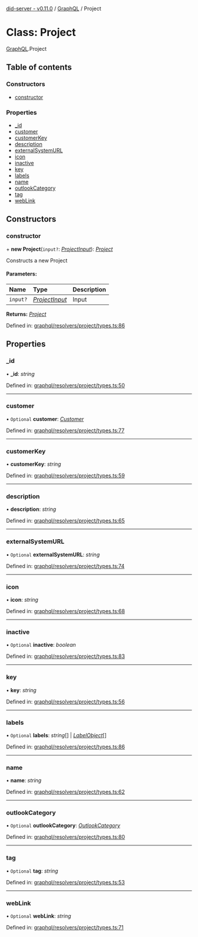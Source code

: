 [did-server - v0.11.0](../README.md) / [GraphQL](../modules/graphql.md) / Project

# Class: Project

[GraphQL](../modules/graphql.md).Project

## Table of contents

### Constructors

- [constructor](graphql.project.md#constructor)

### Properties

- [\_id](graphql.project.md#_id)
- [customer](graphql.project.md#customer)
- [customerKey](graphql.project.md#customerkey)
- [description](graphql.project.md#description)
- [externalSystemURL](graphql.project.md#externalsystemurl)
- [icon](graphql.project.md#icon)
- [inactive](graphql.project.md#inactive)
- [key](graphql.project.md#key)
- [labels](graphql.project.md#labels)
- [name](graphql.project.md#name)
- [outlookCategory](graphql.project.md#outlookcategory)
- [tag](graphql.project.md#tag)
- [webLink](graphql.project.md#weblink)

## Constructors

### constructor

\+ **new Project**(`input?`: [*ProjectInput*](graphql.projectinput.md)): [*Project*](graphql.project.md)

Constructs a new Project

#### Parameters:

Name | Type | Description |
:------ | :------ | :------ |
`input?` | [*ProjectInput*](graphql.projectinput.md) | Input    |

**Returns:** [*Project*](graphql.project.md)

Defined in: [graphql/resolvers/project/types.ts:86](https://github.com/Puzzlepart/did/blob/dev/server/graphql/resolvers/project/types.ts#L86)

## Properties

### \_id

• **\_id**: *string*

Defined in: [graphql/resolvers/project/types.ts:50](https://github.com/Puzzlepart/did/blob/dev/server/graphql/resolvers/project/types.ts#L50)

___

### customer

• `Optional` **customer**: [*Customer*](graphql.customer.md)

Defined in: [graphql/resolvers/project/types.ts:77](https://github.com/Puzzlepart/did/blob/dev/server/graphql/resolvers/project/types.ts#L77)

___

### customerKey

• **customerKey**: *string*

Defined in: [graphql/resolvers/project/types.ts:59](https://github.com/Puzzlepart/did/blob/dev/server/graphql/resolvers/project/types.ts#L59)

___

### description

• **description**: *string*

Defined in: [graphql/resolvers/project/types.ts:65](https://github.com/Puzzlepart/did/blob/dev/server/graphql/resolvers/project/types.ts#L65)

___

### externalSystemURL

• `Optional` **externalSystemURL**: *string*

Defined in: [graphql/resolvers/project/types.ts:74](https://github.com/Puzzlepart/did/blob/dev/server/graphql/resolvers/project/types.ts#L74)

___

### icon

• **icon**: *string*

Defined in: [graphql/resolvers/project/types.ts:68](https://github.com/Puzzlepart/did/blob/dev/server/graphql/resolvers/project/types.ts#L68)

___

### inactive

• `Optional` **inactive**: *boolean*

Defined in: [graphql/resolvers/project/types.ts:83](https://github.com/Puzzlepart/did/blob/dev/server/graphql/resolvers/project/types.ts#L83)

___

### key

• **key**: *string*

Defined in: [graphql/resolvers/project/types.ts:56](https://github.com/Puzzlepart/did/blob/dev/server/graphql/resolvers/project/types.ts#L56)

___

### labels

• `Optional` **labels**: *string*[] \| [*LabelObject*](graphql.labelobject.md)[]

Defined in: [graphql/resolvers/project/types.ts:86](https://github.com/Puzzlepart/did/blob/dev/server/graphql/resolvers/project/types.ts#L86)

___

### name

• **name**: *string*

Defined in: [graphql/resolvers/project/types.ts:62](https://github.com/Puzzlepart/did/blob/dev/server/graphql/resolvers/project/types.ts#L62)

___

### outlookCategory

• `Optional` **outlookCategory**: [*OutlookCategory*](graphql.outlookcategory.md)

Defined in: [graphql/resolvers/project/types.ts:80](https://github.com/Puzzlepart/did/blob/dev/server/graphql/resolvers/project/types.ts#L80)

___

### tag

• `Optional` **tag**: *string*

Defined in: [graphql/resolvers/project/types.ts:53](https://github.com/Puzzlepart/did/blob/dev/server/graphql/resolvers/project/types.ts#L53)

___

### webLink

• `Optional` **webLink**: *string*

Defined in: [graphql/resolvers/project/types.ts:71](https://github.com/Puzzlepart/did/blob/dev/server/graphql/resolvers/project/types.ts#L71)
